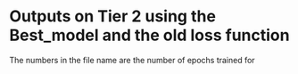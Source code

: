 # Outputs on Tier 2 using the Best_model and the old loss function
The numbers in the file name are the number of epochs trained for
